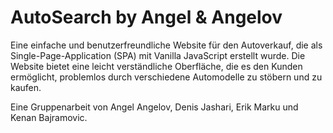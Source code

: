 # AutoSearch by Angel & Angelov

Eine einfache und benutzerfreundliche Website für den Autoverkauf, die als Single-Page-Application (SPA) mit Vanilla JavaScript erstellt wurde. Die Website bietet eine leicht verständliche Oberfläche, die es den Kunden ermöglicht, problemlos durch verschiedene Automodelle zu stöbern und zu kaufen.

Eine Gruppenarbeit von Angel Angelov, Denis Jashari, Erik Marku und Kenan Bajramovic.
